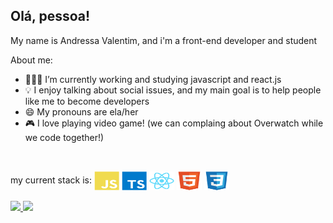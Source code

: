 
## Olá, pessoa! 
My name is Andressa Valentim, and i'm a front-end developer and student




About me:

- 👩🏿‍💻 I’m currently working and studying javascript and react.js
- 💡 I enjoy talking about social issues, and my main goal is to help people like me to become developers
- 😄 My pronouns are ela/her
- 🎮 I love playing video game! (we can complaing about Overwatch while we code together!)

##


<div style="display: inline_block"><br>
  my current stack is:
  <img align="center" alt="Js" height="30" width="40" src="https://raw.githubusercontent.com/devicons/devicon/master/icons/javascript/javascript-plain.svg">
  <img align="center" alt="Ts" height="30" width="40" src="https://raw.githubusercontent.com/devicons/devicon/master/icons/typescript/typescript-plain.svg">
  <img align="center" alt="React" height="30" width="40" src="https://raw.githubusercontent.com/devicons/devicon/master/icons/react/react-original.svg">
  <img align="center" alt="HTML" height="30" width="40" src="https://raw.githubusercontent.com/devicons/devicon/master/icons/html5/html5-original.svg">
  <img align="center" alt="CSS" height="30" width="40" src="https://raw.githubusercontent.com/devicons/devicon/master/icons/css3/css3-original.svg">
</div><br>
 <a href="https://github.com/andressavalentim">
  <img height="180em" src="https://github-readme-stats.vercel.app/api?username=andressavalentim&show_icons=true&theme=dark&include_all_commits=true&count_private=true"/>
  <img height="180em" src="https://github-readme-stats.vercel.app/api/top-langs/?username=andressavalentim&layout=compact&langs_count=7&theme=dark"/>
</div>
